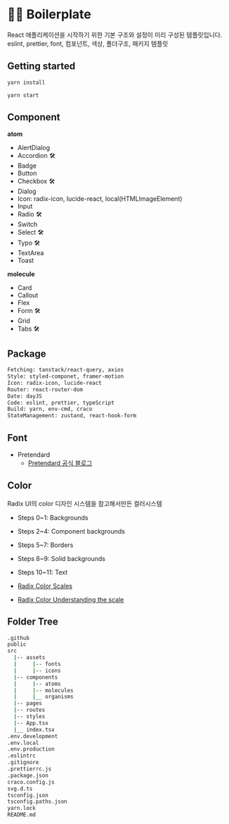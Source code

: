 # 👨‍💻 Boilerplate

React 애플리케이션을 시작하기 위한 기본 구조와 설정이 미리 구성된 템플릿입니다. <br>
eslint, prettier, font, 컴포넌트, 색상, 폴더구조, 패키지 템플릿

## Getting started

```sh
yarn install
```

```sh
yarn start
```

## Component

**atom**

- AlertDialog
- Accordion 🛠️
- Badge
- Button
- Checkbox 🛠️
- Dialog
- Icon: radix-icon, lucide-react, local(HTMLImageElement)
- Input
- Radio 🛠️
- Switch
- Select 🛠️
- Typo 🛠️
- TextArea
- Toast

**molecule**

- Card
- Callout
- Flex
- Form 🛠️
- Grid
- Tabs 🛠️

## Package

```sh
Fetching: tanstack/react-query, axios
Style: styled-componet, framer-motion
Icon: radix-icon, lucide-react
Router: react-router-dom
Date: dayJS
Code: eslint, prettier, typeScript
Build: yarn, env-cmd, craco
StateManagement: zustand, react-hook-form
```

## Font

- Pretendard
  - [Pretendard 공식 블로그](https://cactus.tistory.com/306)

## Color

Radix UI의 color 디자인 시스템을 참고해서만든 컬러시스템

- Steps 0~1: Backgrounds
- Steps 2~4: Component backgrounds
- Steps 5~7: Borders
- Steps 8~9: Solid backgrounds
- Steps 10~11: Text

- [Radix Color Scales](https://www.radix-ui.com/colors/docs/palette-composition/scales)
- [Radix Color Understanding the scale](https://www.radix-ui.com/colors/docs/palette-composition/understanding-the-scale#steps-35-component-backgrounds)

## Folder Tree

```sh
.github
public
src
  |-- assets
  |     |-- fonts
  |     |-- icons
  |-- components
  |     |-- atoms
  |     |-- molecules
  |     |__ organisms
  |-- pages
  |-- routes
  |-- styles
  |-- App.tsx
  |__ index.tsx
.env.development
.env.local
.env.production
.eslintrc
.gitignore
.prettierrc.js
.package.json
craco.config.js
svg.d.ts
tsconfig.json
tsconfig.paths.json
yarn.lock
README.md
```
